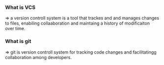 ### **What is VCS**

⇒ a version controll system is a tool that trackes and and manages changes to files, enabiling collaaboration and maintaing a history of modificaiton over time.

### **What is git**

⇒ git is version controll system for tracking code changes and facilitatingg collaboration among developers.
